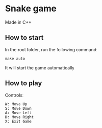 # Snake game

Made in C++

## How to start

In the root folder, run the following command:

```
make auto
```

It will start the game automatically

## How to play

Controls:

```
W: Move Up
S: Move Down
A: Move Left
D: Move Right
X: Exit Game
```
